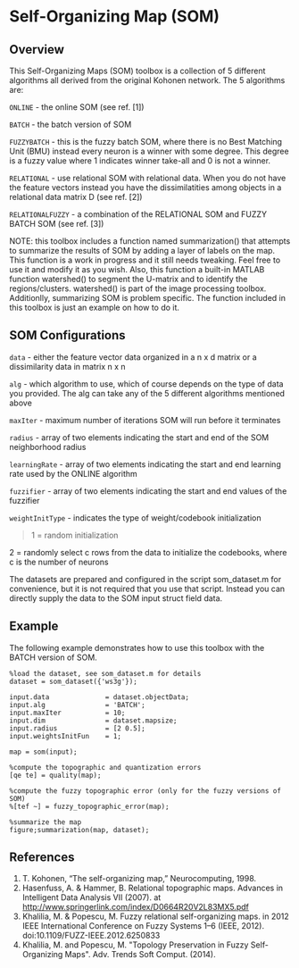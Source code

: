 Self-Organizing Map (SOM)
==================================

Overview
----------------------------------
This Self-Organizing Maps (SOM) toolbox is a collection of 5 different
algorithms all derived from the original Kohonen network. The 5
 algorithms are:

   `ONLINE`      - the online SOM (see ref. [1])
   
   `BATCH`       - the batch version of SOM
   
   `FUZZYBATCH`  - this is the fuzzy batch SOM, where there is no Best
                 Matching Unit (BMU) instead every neuron is a winner with 
                 some degree. This degree is a fuzzy value where 1 indicates 
                 winner take-all and 0 is not a winner.
                 
   `RELATIONAL`  - use relational SOM with relational data. When you do not
                 have the feature vectors instead you have the dissimilatities 
                 among objects in a relational data matrix D (see ref. [2])
                 
   `RELATIONALFUZZY` - a combination of the RELATIONAL SOM and FUZZY BATCH SOM (see ref. [3])

NOTE: this toolbox includes a function named summarization() that attempts to summarize the results of SOM by adding a layer of labels on the map. This function is a work in progress and it still needs tweaking. Feel free to use it and modify it as you wish. Also, this function a built-in MATLAB function watershed() to segment the U-matrix and to identify the regions/clusters. watershed() is part of the image processing toolbox. Additionlly, summarizing SOM is problem specific. The function included in this toolbox is just an example on how to do it. 

SOM Configurations
----------------------------------
 `data`           - either the feature vector data organized in a n x d matrix or a
                  dissimilarity data in matrix n x n
                  
 `alg`            - which algorithm to use, which of course depends on the type of
                  data you provided. The alg can take any of the 5 different algorithms
                  mentioned above
                  
 `maxIter`        - maximum number of iterations SOM will run before it terminates
 
 `radius`         - array of two elements indicating the start and end of the SOM
                  neighborhood radius

 `learningRate`   - array of two elements indicating the start and end learning rate used by the ONLINE algorithm

 `fuzzifier`      - array of two elements indicating the start and end values of
                  the fuzzifier
                  
 `weightInitType` - indicates the type of weight/codebook initialization

> 1 = random initialization

2 = randomly select c rows from the data to initialize the codebooks, where c is the number of neurons</p>

The datasets are prepared and configured in the script som_dataset.m for convenience, but it is not required that you use that script. Instead you can directly supply the data to the SOM input struct field data. 

Example
----------------------------------
The following example demonstrates how to use this toolbox with the BATCH version of SOM.

	%load the dataset, see som_dataset.m for details
	dataset = som_dataset({'ws3g'});

	input.data              = dataset.objectData;
	input.alg               = 'BATCH';
	input.maxIter           = 10;
	input.dim               = dataset.mapsize;
	input.radius            = [2 0.5];
	input.weightsInitFun    = 1;
        
	map = som(input);

	%compute the topographic and quantization errors
	[qe te] = quality(map);

	%compute the fuzzy topographic error (only for the fuzzy versions of SOM)
	%[tef ~] = fuzzy_topographic_error(map);
        
	%summarize the map
	figure;summarization(map, dataset);

References
----------------------------------
1. T. Kohonen, “The self-organizing map,” Neurocomputing, 1998.
2. Hasenfuss, A. & Hammer, B. Relational topographic maps. Advances in Intelligent Data Analysis VII (2007). at <http://www.springerlink.com/index/D0664R20V2L83MX5.pdf>
3. Khalilia, M. & Popescu, M. Fuzzy relational self-organizing maps. in 2012 IEEE International Conference on Fuzzy Systems 1–6 (IEEE, 2012). doi:10.1109/FUZZ-IEEE.2012.6250833
4. Khalilia, M. and Popescu, M. "Topology Preservation in Fuzzy Self-Organizing Maps". Adv. Trends Soft Comput. (2014).
